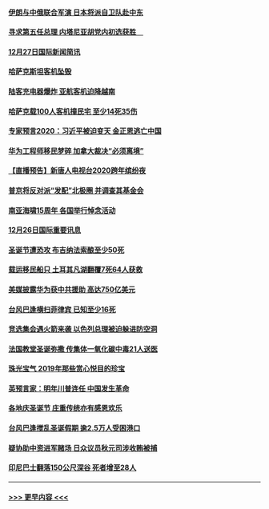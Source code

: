 #### [伊朗与中俄联合军演 日本将派自卫队赴中东](../pages/prog202/a102738823.md?t=12280133) 
#### [寻求第五任总理 内塔尼亚胡党内初选获胜　](../pages/prog202/a102738772.md?t=12280133) 
#### [12月27日国际新闻简讯](../pages/prog202/a102738604.md?t=12280133) 
#### [哈萨克斯坦客机坠毁](../pages/prog202/a102738606.md?t=12280133) 
#### [陆客充电器爆炸 亚航客机迫降越南](../pages/prog202/a102738530.md?t=12280133) 
#### [哈萨克载100人客机撞民宅 至少14死35伤](../pages/prog202/a102738485.md?t=12280133) 
#### [专家预言2020：习近平被迫变天 金正恩逃亡中国](../pages/prog202/a102738340.md?t=12280133) 
#### [华为工程师移民梦碎 加拿大裁决“必须离境”](../pages/prog202/a102738306.md?t=12280133) 
#### [【直播预告】新唐人电视台2020跨年缤纷夜](../pages/prog202/a102738273.md?t=12280133) 
#### [普京将反对派“发配”北极圈 并调查其基金会](../pages/prog202/a102738056.md?t=12280133) 
#### [南亚海啸15周年 各国举行悼念活动](../pages/prog202/a102738043.md?t=12280133) 
#### [12月26日国际重要讯息](../pages/prog202/a102737872.md?t=12280133) 
#### [圣诞节遭恐攻 布吉纳法索酿至少50死](../pages/prog202/a102737869.md?t=12280133) 
#### [载运移民船只 土耳其凡湖翻覆7死64人获救](../pages/prog202/a102737839.md?t=12280133) 
#### [美媒披露华为获中共援助 高达750亿美元](../pages/prog202/a102737744.md?t=12280133) 
#### [台风巴逢横扫菲律宾 已知至少16死](../pages/prog202/a102737673.md?t=12280133) 
#### [竞选集会遇火箭来袭 以色列总理被迫躲进防空洞](../pages/prog202/a102737659.md?t=12280133) 
#### [法国教堂圣诞弥撒 传集体一氧化碳中毒21人送医](../pages/prog202/a102737634.md?t=12280133) 
#### [珠光宝气 2019年那些赏心悦目的珍宝](../pages/prog202/a102737509.md?t=12280133) 
#### [英预言家：明年川普连任 中国发生革命](../pages/prog202/a102737473.md?t=12280133) 
#### [各地庆圣诞节 庄重传统亦有感恩欢乐](../pages/prog202/a102737408.md?t=12280133) 
#### [台风巴逢搅乱圣诞假期 逾2.5万人受困港口](../pages/prog202/a102737251.md?t=12280133) 
#### [疑协助中资进军赌场 日众议员秋元司涉收贿被捕](../pages/prog202/a102737233.md?t=12280133) 
#### [印尼巴士翻落150公尺深谷 死者增至28人](../pages/prog202/a102737223.md?t=12280133) 

----
#### [ >>> 更早内容 <<< ](../indexes/prog202-earlier.md)

